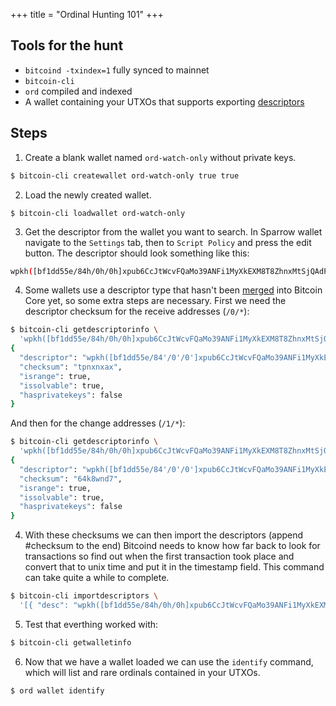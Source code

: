 +++
title = "Ordinal Hunting 101"
+++

Tools for the hunt
-------------------

- `bitcoind -txindex=1` fully synced to mainnet
- `bitcoin-cli`
- `ord` compiled and indexed
- A wallet containing your UTXOs that supports exporting [descriptors](https://github.com/bitcoin/bitcoin/blob/master/doc/descriptors.md)


Steps
-----

1. Create a blank wallet named `ord-watch-only` without private keys.
```bash
$ bitcoin-cli createwallet ord-watch-only true true
```

2. Load the newly created wallet.
```
$ bitcoin-cli loadwallet ord-watch-only
```

3. Get the descriptor from the wallet you want to search. In Sparrow wallet navigate
to the `Settings` tab, then to `Script Policy` and press the edit button.
The descriptor should look something like this:
```bash
wpkh([bf1dd55e/84h/0h/0h]xpub6CcJtWcvFQaMo39ANFi1MyXkEXM8T8ZhnxMtSjQAdPmVSTHYnc8Hwoc11VpuP8cb8JUTboZB5A7YYGDonYySij4XTawL6iNZvmZwdnSEEep/<0;1>/*)#fw76ulgt
```

4. Some wallets use a descriptor type that hasn't been
[merged](https://github.com/bitcoin/bitcoin/pull/22838) into Bitcoin Core yet,
so some extra steps are necessary. First we need the descriptor checksum for the
receive addresses (`/0/*`):
```bash
$ bitcoin-cli getdescriptorinfo \
  'wpkh([bf1dd55e/84h/0h/0h]xpub6CcJtWcvFQaMo39ANFi1MyXkEXM8T8ZhnxMtSjQAdPmVSTHYnc8Hwoc11VpuP8cb8JUTboZB5A7YYGDonYySij4XTawL6iNZvmZwdnSEEep/0/*)'
{
  "descriptor": "wpkh([bf1dd55e/84'/0'/0']xpub6CcJtWcvFQaMo39ANFi1MyXkEXM8T8ZhnxMtSjQAdPmVSTHYnc8Hwoc11VpuP8cb8JUTboZB5A7YYGDonYySij4XTawL6iNZvmZwdnSEEep/0/*)#csvefu29",
  "checksum": "tpnxnxax",
  "isrange": true,
  "issolvable": true,
  "hasprivatekeys": false
}
```
And then for the change addresses (`/1/*`):
```bash
$ bitcoin-cli getdescriptorinfo \
  'wpkh([bf1dd55e/84h/0h/0h]xpub6CcJtWcvFQaMo39ANFi1MyXkEXM8T8ZhnxMtSjQAdPmVSTHYnc8Hwoc11VpuP8cb8JUTboZB5A7YYGDonYySij4XTawL6iNZvmZwdnSEEep/1/*)'
{
  "descriptor": "wpkh([bf1dd55e/84'/0'/0']xpub6CcJtWcvFQaMo39ANFi1MyXkEXM8T8ZhnxMtSjQAdPmVSTHYnc8Hwoc11VpuP8cb8JUTboZB5A7YYGDonYySij4XTawL6iNZvmZwdnSEEep/1/*)#fyfc5f6a",
  "checksum": "64k8wnd7",
  "isrange": true,
  "issolvable": true,
  "hasprivatekeys": false
}
```

4. With these checksums we can then import the descriptors (append #checksum to the end) Bitcoind needs to know how far back to look for transactions so find out when the first transaction took place and convert that to unix time and put it in the timestamp field. This command can take quite a while to complete.
```bash
$ bitcoin-cli importdescriptors \
  '[{ "desc": "wpkh([bf1dd55e/84h/0h/0h]xpub6CcJtWcvFQaMo39ANFi1MyXkEXM8T8ZhnxMtSjQAdPmVSTHYnc8Hwoc11VpuP8cb8JUTboZB5A7YYGDonYySij4XTawL6iNZvmZwdnSEEep/0/*)#tpnxnxax", "timestamp":1455191478 } {"desc":"wpkh([bf1dd55e/84h/0h/0h]xpub6CcJtWcvFQaMo39ANFi1MyXkEXM8T8ZhnxMtSjQAdPmVSTHYnc8Hwoc11VpuP8cb8JUTboZB5A7YYGDonYySij4XTawL6iNZvmZwdnSEEep/1/*)#64k8wnd7" , "timestamp":1455191478 }]'
```

5. Test that everthing worked with:
```bash
$ bitcoin-cli getwalletinfo
```

6. Now that we have a wallet loaded we can use the `identify` command, which will list and rare ordinals contained in your UTXOs.
```bash
$ ord wallet identify
```
